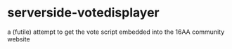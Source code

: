 # serverside-votedisplayer
a (futile) attempt to get the vote script embedded into the 16AA community website
